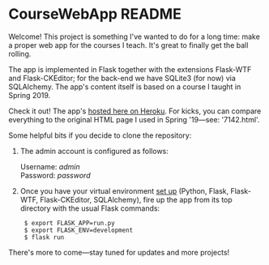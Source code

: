 # CourseWebApp README

Welcome!  This project is something I've wanted to do for a long time: make a proper web app for the courses I teach.  It's great to finally get the ball rolling.

The app is implemented in Flask together with the extensions Flask-WTF and Flask-CKEditor; for the back-end we have SQLite3 (for now) via SQLAlchemy.  The app's content itself is based on a course I taught in Spring 2019.

Check it out!  The app's [hosted here on Heroku](https://coursewebapp.herokuapp.com/).  For kicks, you can compare everything to the original HTML page I used in Spring '19—see: '7142.html'.

Some helpful bits if you decide to clone the repository:

  1) The admin account is configured as follows:
  
        Username: *admin*  
        Password: *password*
  
  2) Once you have your virtual environment [set up](https://flask.palletsprojects.com/en/2.0.x/installation/) (Python, Flask, Flask-WTF, Flask-CKEditor, SQLAlchemy), fire up the app from its top directory with the usual Flask commands:
  
          $ export FLASK_APP=run.py
          $ export FLASK_ENV=development
          $ flask run
          
There's more to come—stay tuned for updates and more projects!
